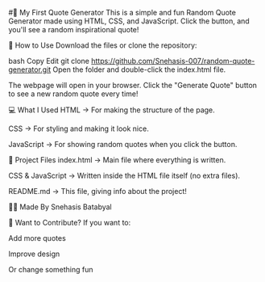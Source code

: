 #🌟 My First Quote Generator
This is a simple and fun Random Quote Generator made using HTML, CSS, and JavaScript.
Click the button, and you'll see a random inspirational quote!

🚀 How to Use
Download the files or clone the repository:

bash
Copy
Edit
git clone https://github.com/Snehasis-007/random-quote-generator.git
Open the folder and double-click the index.html file.

The webpage will open in your browser.
Click the "Generate Quote" button to see a new random quote every time!

💻 What I Used
HTML → For making the structure of the page.

CSS → For styling and making it look nice.

JavaScript → For showing random quotes when you click the button.

📂 Project Files
index.html → Main file where everything is written.

CSS & JavaScript → Written inside the HTML file itself (no extra files).

README.md → This file, giving info about the project!

👨‍💻 Made By
Snehasis Batabyal

🤝 Want to Contribute?
If you want to:

Add more quotes

Improve design

Or change something fun
